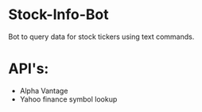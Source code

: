 # Stock-Info-Bot
Bot to query data for stock tickers using text commands.

# API's:
- Alpha Vantage
- Yahoo finance symbol lookup
